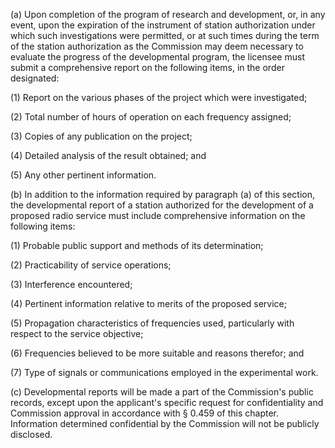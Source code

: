 (a) Upon completion of the program of research and development, or, in any event, upon the expiration of the instrument of station authorization under which such investigations were permitted, or at such times during the term of the station authorization as the Commission may deem necessary to evaluate the progress of the developmental program, the licensee must submit a comprehensive report on the following items, in the order designated:

(1) Report on the various phases of the project which were investigated;

(2) Total number of hours of operation on each frequency assigned;

(3) Copies of any publication on the project;

(4) Detailed analysis of the result obtained; and

(5) Any other pertinent information.

(b) In addition to the information required by paragraph (a) of this section, the developmental report of a station authorized for the development of a proposed radio service must include comprehensive information on the following items:

(1) Probable public support and methods of its determination;

(2) Practicability of service operations;

(3) Interference encountered;

(4) Pertinent information relative to merits of the proposed service;

(5) Propagation characteristics of frequencies used, particularly with respect to the service objective;

(6) Frequencies believed to be more suitable and reasons therefor; and

(7) Type of signals or communications employed in the experimental work.

(c) Developmental reports will be made a part of the Commission's public records, except upon the applicant's specific request for confidentiality and Commission approval in accordance with § 0.459 of this chapter. Information determined confidential by the Commission will not be publicly disclosed.

